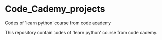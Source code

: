 # Code_Cademy_projects
Codes of 'learn python' course from code academy 


This repository contain codes of 'learn python' course from code cademy. 
